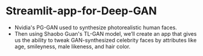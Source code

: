 # Streamlit-app-for-Deep-GAN

- Nvidia's PG-GAN used to synthesize photorealistic human faces. 
- Then using Shaobo Guan's TL-GAN model, we’ll create an app that gives us the ability to tweak GAN-synthesized celebrity faces by attributes like age, smileyness, male likeness, and hair color.
